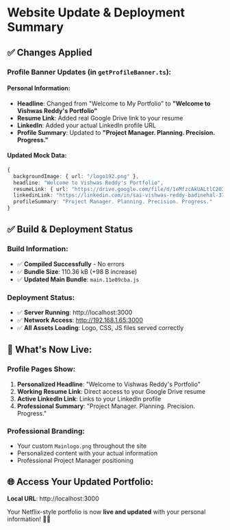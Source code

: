 # Website Update & Deployment Summary

## ✅ Changes Applied

### **Profile Banner Updates (in `getProfileBanner.ts`):**

#### **Personal Information:**
- **Headline**: Changed from "Welcome to My Portfolio" to **"Welcome to Vishwas Reddy's Portfolio"**
- **Resume Link**: Added real Google Drive link to your resume
- **LinkedIn**: Added your actual LinkedIn profile URL
- **Profile Summary**: Updated to **"Project Manager. Planning. Precision. Progress."**

#### **Updated Mock Data:**
```typescript
{
  backgroundImage: { url: "/logo192.png" },
  headline: "Welcome to Vishwas Reddy's Portfolio",
  resumeLink: { url: "https://drive.google.com/file/d/1eMfzcAkUALtlC203qXDiffPyLYVyAXzy/view?usp=sharing" },
  linkedinLink: "https://linkedin.com/in/sai-vishwas-reddy-badinehal-375611376",
  profileSummary: "Project Manager. Planning. Precision. Progress."
}
```

## ✅ Build & Deployment Status

### **Build Information:**
- ✅ **Compiled Successfully** - No errors
- ✅ **Bundle Size**: 110.36 kB (+98 B increase)
- ✅ **Updated Main Bundle**: `main.11e09cba.js`

### **Deployment Status:**
- ✅ **Server Running**: http://localhost:3000
- ✅ **Network Access**: http://192.168.1.65:3000
- ✅ **All Assets Loading**: Logo, CSS, JS files served correctly

## 🎯 What's Now Live:

### **Profile Pages Show:**
1. **Personalized Headline**: "Welcome to Vishwas Reddy's Portfolio"
2. **Working Resume Link**: Direct access to your Google Drive resume
3. **Active LinkedIn Link**: Links to your LinkedIn profile
4. **Professional Summary**: "Project Manager. Planning. Precision. Progress."

### **Professional Branding:**
- Your custom `Mainlogo.png` throughout the site
- Personalized content with your actual information
- Professional Project Manager positioning

## 🌐 Access Your Updated Portfolio:
**Local URL**: http://localhost:3000

Your Netflix-style portfolio is now **live and updated** with your personal information! 🎉✨